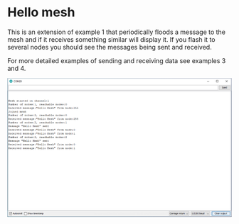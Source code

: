 # Hello mesh

This is an extension of example 1 that periodically floods a message to the mesh and if it receives something similar will display it. If you flash it to several nodes you should see the messages being sent and received.

For more detailed examples of sending and receiving data see examples 3 and 4.

![](output.png)

